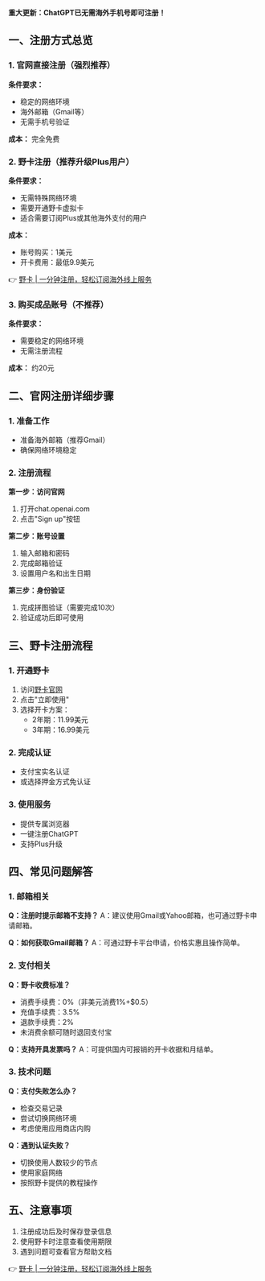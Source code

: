**重大更新：ChatGPT已无需海外手机号即可注册！**

## **一、注册方式总览**

### **1. 官网直接注册（强烈推荐）**

**条件要求：**
- 稳定的网络环境
- 海外邮箱（Gmail等）
- 无需手机号验证

**成本：** 完全免费

### **2. 野卡注册（推荐升级Plus用户）**

**条件要求：**
- 无需特殊网络环境
- 需要开通野卡虚拟卡
- 适合需要订阅Plus或其他海外支付的用户

**成本：**
- 账号购买：1美元
- 开卡费用：最低9.9美元

👉 [野卡 | 一分钟注册，轻松订阅海外线上服务](https://bit.ly/bewildcard)

### **3. 购买成品账号（不推荐）**

**条件要求：**
- 需要稳定的网络环境
- 无需注册流程

**成本：** 约20元

## **二、官网注册详细步骤**

### **1. 准备工作**
- 准备海外邮箱（推荐Gmail）
- 确保网络环境稳定

### **2. 注册流程**

**第一步：访问官网**
1. 打开chat.openai.com
2. 点击"Sign up"按钮

**第二步：账号设置**
1. 输入邮箱和密码
2. 完成邮箱验证
3. 设置用户名和出生日期

**第三步：身份验证**
1. 完成拼图验证（需要完成10次）
2. 验证成功后即可使用

## **三、野卡注册流程**

### **1. 开通野卡**
1. 访问[野卡官网](https://bit.ly/bewildcard)
2. 点击"立即使用"
3. 选择开卡方案：
   - 2年期：11.99美元
   - 3年期：16.99美元

### **2. 完成认证**
- 支付宝实名认证
- 或选择押金方式免认证

### **3. 使用服务**
- 提供专属浏览器
- 一键注册ChatGPT
- 支持Plus升级

## **四、常见问题解答**

### **1. 邮箱相关**

**Q：注册时提示邮箱不支持？**
A：建议使用Gmail或Yahoo邮箱，也可通过野卡申请邮箱。

**Q：如何获取Gmail邮箱？**
A：可通过野卡平台申请，价格实惠且操作简单。

### **2. 支付相关**

**Q：野卡收费标准？**
- 消费手续费：0%（非美元消费1%+$0.5）
- 充值手续费：3.5%
- 退款手续费：2%
- 未消费余额可随时退回支付宝

**Q：支持开具发票吗？**
A：可提供国内可报销的开卡收据和月结单。

### **3. 技术问题**

**Q：支付失败怎么办？**
- 检查交易记录
- 尝试切换网络环境
- 考虑使用应用商店内购

**Q：遇到认证失败？**
- 切换使用人数较少的节点
- 使用家庭网络
- 按照野卡提供的教程操作

## **五、注意事项**

1. 注册成功后及时保存登录信息
2. 使用野卡时注意查看使用期限
3. 遇到问题可查看官方帮助文档

👉 [野卡 | 一分钟注册，轻松订阅海外线上服务](https://bit.ly/bewildcard)